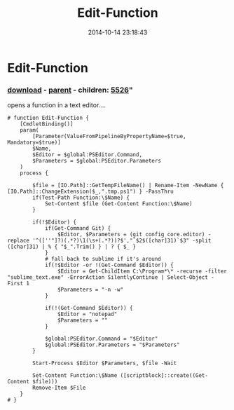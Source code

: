 ﻿---
pid:            5518
parent:         5517
children:       5526
poster:         Joel Bennett
title:          Edit-Function
date:           2014-10-14 23:18:43
format:         posh
---

# Edit-Function

### [download](5518.ps1) - [parent](5517.md) - children: [5526](5526.md)"

opens a function in a text editor....

```posh
# function Edit-Function {
    [CmdletBinding()]
    param(
        [Parameter(ValueFromPipelineByPropertyName=$true, Mandatory=$true)]
        $Name,
        $Editor = $global:PSEditor.Command,
        $Parameters = $global:PSEditor.Parameters
    )
    process {

        $file = [IO.Path]::GetTempFileName() | Rename-Item -NewName { [IO.Path]::ChangeExtension($_,".tmp.ps1") } -PassThru
        if(Test-Path Function:\$Name) {
            Set-Content $file (Get-Content Function:\$Name)
        }

        if(!$Editor) {
            if(Get-Command Git) { 
                $Editor, $Parameters = (git config core.editor) -replace '^([''"]?)(.*?)\1(\s+(.*?))?$',"`$2$([char]31)`$3" -split ([char]31) | % { "$_".Trim() } | ? { $_ }
            }
            # fall back to sublime if it's around
            if(!$Editor -or !(Get-Command $Editor)) {
                $Editor = Get-ChildItem C:\Program*\* -recurse -filter "sublime_text.exe" -ErrorAction SilentlyContinue | Select-Object -First 1
                $Parameters = "-n -w"
            }

            if(!(Get-Command $Editor)) {
                $Editor = "notepad"
                $Parameters = ""
            }

            $global:PSEditor.Command = "$Editor"
            $global:PSEditor.Parameters = "$Parameters"
        }

        Start-Process $Editor $Parameters, $file -Wait

        Set-Content Function:\$Name ([scriptblock]::create((Get-Content $file)))
        Remove-Item $File
    }
# }
```
